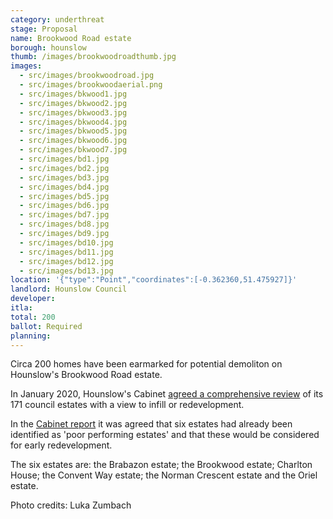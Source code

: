 ```yaml
---
category: underthreat
stage: Proposal
name: Brookwood Road estate
borough: hounslow
thumb: /images/brookwoodroadthumb.jpg
images:
  - src/images/brookwoodroad.jpg
  - src/images/brookwoodaerial.png
  - src/images/bkwood1.jpg
  - src/images/bkwood2.jpg
  - src/images/bkwood3.jpg
  - src/images/bkwood4.jpg
  - src/images/bkwood5.jpg
  - src/images/bkwood6.jpg
  - src/images/bkwood7.jpg
  - src/images/bd1.jpg
  - src/images/bd2.jpg
  - src/images/bd3.jpg
  - src/images/bd4.jpg
  - src/images/bd5.jpg
  - src/images/bd6.jpg
  - src/images/bd7.jpg
  - src/images/bd8.jpg
  - src/images/bd9.jpg
  - src/images/bd10.jpg
  - src/images/bd11.jpg
  - src/images/bd12.jpg
  - src/images/bd13.jpg
location: '{"type":"Point","coordinates":[-0.362360,51.475927]}'
landlord: Hounslow Council
developer:
itla:
total: 200
ballot: Required
planning:
---
```

Circa 200 homes have been earmarked for potential demoliton on Hounslow's Brookwood Road estate.

In January 2020, Hounslow's Cabinet [agreed a comprehensive review](https://democraticservices.hounslow.gov.uk/documents/s157644/CEX432%20Housing%20Estate%20Regeneration%20Programme.pdf) of its 171 council estates with a view to infill or redevelopment.

In the [Cabinet report](https://democraticservices.hounslow.gov.uk/documents/s157644/CEX432%20Housing%20Estate%20Regeneration%20Programme.pdf) it was agreed that six estates had already been identified as 'poor performing estates' and that these would be considered for early redevelopment.

The six estates are: the Brabazon estate; the Brookwood estate; Charlton House; the Convent Way estate; the Norman Crescent estate and the Oriel estate.

Photo credits: Luka Zumbach
